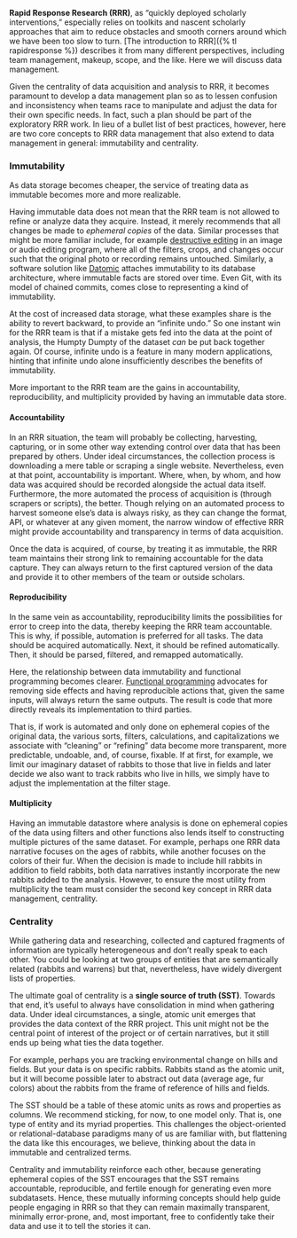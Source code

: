 **Rapid Response Research (RRR)**, as “quickly deployed scholarly
interventions,” especially relies on toolkits and nascent scholarly approaches
that aim to reduce obstacles and smooth corners around which we have been too
slow to turn. [The introduction to
RRR]({% tl rapidresponse %}) describes it from many
different perspectives, including team management, makeup, scope, and the
like. Here we will discuss data management.

Given the centrality of data acquisition and analysis to RRR, it becomes
paramount to develop a data management plan so as to lessen confusion and
inconsistency when teams race to manipulate and adjust the data for their own
specific needs. In fact, such a plan should be part of the exploratory RRR
work. In lieu of a bullet list of best practices, however, here are two core
concepts to RRR data management that also extend to data management in
general: immutability and centrality.

### Immutability

As data storage becomes cheaper, the service of treating data as immutable becomes more and more realizable.

Having immutable data does not mean that the RRR team is not allowed to refine
or analyze data they acquire. Instead, it merely recommends that all changes
be made to *ephemeral copies* of the data. Similar processes that might be
more familiar include, for example [destructive
editing](https://helpx.adobe.com/photoshop/using/nondestructive-editing.html)
in an image or audio editing program, where all of the filters, crops, and
changes occur such that the original photo or recording remains untouched.
Similarly, a software solution like
[Datomic](https://docs.datomic.com/on-prem/architecture.html) attaches
immutability to its database architecture, where immutable facts are stored
over time. Even Git, with its model of chained commits, comes close to
representing a kind of immutability.

At the cost of increased data storage, what these examples share is the
ability to revert backward, to provide an “infinite undo.” So one instant win
for the RRR team is that if a mistake gets fed into the data at the point of
analysis, the Humpty Dumpty of the dataset *can* be put back together again.
Of course, infinite undo is a feature in many modern applications, hinting
that infinite undo alone insufficiently describes the benefits of
immutability.

More important to the RRR team are the gains in accountability, reproducibility, and multiplicity provided by having an immutable data store.

#### Accountability

In an RRR situation, the team will probably be collecting, harvesting, capturing, or in some other way extending control over data that has been prepared by others. Under ideal circumstances, the collection process is downloading a mere table or scraping a single website. Nevertheless, even at that point, accountability is important. Where, when, by whom, and how data was acquired should be recorded alongside the actual data itself. Furthermore, the more automated the process of acquisition is (through scrapers or scripts), the better. Though relying on an automated process to harvest someone else’s data is always risky, as they can change the format, API, or whatever at any given moment, the narrow window of effective RRR might provide accountability and transparency in terms of data acquisition.

Once the data is acquired, of course, by treating it as immutable, the RRR team maintains their strong link to remaining accountable for the data capture. They can always return to the first captured version of the data and provide it to other members of the team or outside scholars.

#### Reproducibility

In the same vein as accountability, reproducibility limits the possibilities for error to creep into the data, thereby keeping the RRR team accountable. This is why, if possible, automation is preferred for all tasks. The data should be acquired automatically. Next, it should be refined automatically. Then, it should be parsed, filtered, and remapped automatically.

Here, the relationship between data immutability and functional programming becomes clearer. [Functional programming](https://medium.freecodecamp.org/write-safer-and-cleaner-code-by-leveraging-the-power-of-immutability-7862df04b7b6) advocates for removing side effects and having reproducible actions that, given the same inputs, will always return the same outputs. The result is code that more directly reveals its implementation to third parties.

That is, if work is automated and only done on ephemeral copies of the original data, the various sorts, filters, calculations, and capitalizations we associate with “cleaning” or “refining” data become more transparent, more predictable, undoable, and, of course, fixable. If at first, for example, we limit our imaginary dataset of rabbits to those that live in fields and later decide we also want to track rabbits who live in hills, we simply have to adjust the implementation at the filter stage.

#### Multiplicity

Having an immutable datastore where analysis is done on ephemeral copies of the data using filters and other functions also lends itself to constructing multiple pictures of the same dataset. For example, perhaps one RRR data narrative focuses on the ages of rabbits, while another focuses on the colors of their fur. When the decision is made to include hill rabbits in addition to field rabbits, both data narratives instantly incorporate the new rabbits added to the analysis. However, to ensure the most utility from multiplicity the team must consider the second key concept in RRR data management, centrality.

### Centrality

While gathering data and researching, collected and captured fragments of information are typically heterogeneous and don’t really speak to each other. You could be looking at two groups of entities that are semantically related (rabbits and warrens) but that, nevertheless, have widely divergent lists of properties.

The ultimate goal of centrality is a **single source of truth (SST)**. Towards that end, it’s useful to always have consolidation in mind when gathering data. Under ideal circumstances, a single, atomic unit emerges that provides the data context of the RRR project. This unit might not be the central point of interest of the project or of certain narratives, but it still ends up being what ties the data together.

For example, perhaps you are tracking environmental change on hills and fields. But your data is on specific rabbits. Rabbits stand as the atomic unit, but it will become possible later to abstract out data (average age, fur colors) about the rabbits from the frame of reference of hills and fields.

The SST should be a table of these atomic units as rows and properties as columns. We recommend sticking, for now, to one model only. That is, one type of entity and its myriad properties. This challenges the object-oriented or relational-database paradigms many of us are familiar with, but flattening the data like this encourages, we believe, thinking about the data in immutable and centralized terms.

Centrality and immutability reinforce each other, because generating ephemeral copies of the SST encourages that the SST remains accountable, reproducible, and fertile enough for generating even more subdatasets. Hence, these mutually informing concepts should help guide people engaging in RRR so that they can remain maximally transparent, minimally error-prone, and, most important, free to confidently take their data and use it to tell the stories it can.
